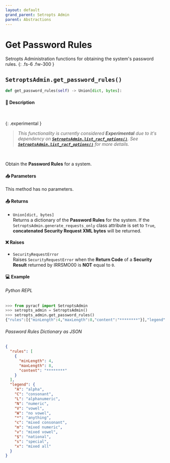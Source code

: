 ```yaml
---
layout: default
grand_parent: Setropts Admin
parent: Abstractions
---
```


# Get Password Rules

Setropts Administration functions for obtaining the system's password rules. 
{: .fs-6 .fw-300 }

## `SetroptsAdmin.get_password_rules()`

```python
def get_password_rules(self) -> Union[dict, bytes]:
```

#### 📄 Description

&nbsp;

{: .experimental }
> _This functionality is currently considered **Experimental** due to it's dependency on **[`SetroptsAdmin.list_racf_options()`](../../base/list_racf_options#setroptsadminlist_racf_options)**. See **[`SetroptsAdmin.list_racf_options()`](../../base/list_racf_options#setroptsadminlist_racf_options)** for more details._

&nbsp;

Obtain the **Password Rules** for a system.

#### 📥 Parameters
  This method has no parameters.

#### 📤 Returns
* `Union[dict, bytes]`<br>
  Returns a dictionary of the **Password Rules** for the system. If the `SetroptsAdmin.generate_requests_only` class attribute is set to `True`, **concatenated Security Request XML bytes** will be returned.

#### ❌ Raises
* `SecurityRequestError`<br>
  Raises `SecurityRequestError` when the **Return Code** of a **Security Result** returned by IRRSMO00 is **NOT** equal to `0`.

#### 💻 Example

###### Python REPL
```python
>>> from pyracf import SetroptsAdmin
>>> setropts_admin = SetroptsAdmin()
>>> setropts_admin.get_password_rules()
{"rules":[{"minLength":4,"maxLength":8,"content":"********"}],"legend":{"A":"alpha","C":"consonant","L":"alphanumeric","N":"numeric","V":"vowel","W":"no vowel","*":"anything","c":"mixed consonant","m":"mixed numeric","v":"mixed vowel","$":"national","s":"special","x":"mixed all"}}
```

###### Password Rules Dictionary as JSON
```json
{
  "rules": [
    {
      "minLength": 4,
      "maxLength": 8,
      "content": "********"
    }
  ],
  "legend": {
    "A": "alpha",
    "C": "consonant",
    "L": "alphanumeric",
    "N": "numeric",
    "V": "vowel",
    "W": "no vowel",
    "*": "anything",
    "c": "mixed consonant",
    "m": "mixed numeric",
    "v": "mixed vowel",
    "$": "national",
    "s": "special",
    "x": "mixed all"
  }
}
```